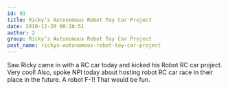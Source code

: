 ```yaml
---
id: 91
title: Ricky’s Autonomous Robot Toy Car Project
date: 2010-12-20 00:28:51
author: 2
group: Ricky’s Autonomous Robot Toy Car Project
post_name: rickys-autonomous-robot-toy-car-project
---
```


Saw Ricky came in with a RC car today and kicked his Robot RC car project. Very cool! Also, spoke NPI today about hosting robot RC car race in their place in the future. A robot F-1! That would be fun.